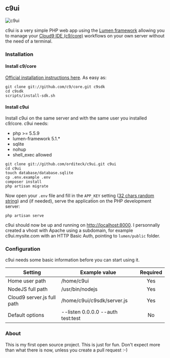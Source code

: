 ## c9ui

![c9ui](http://i.imgur.com/BSbwbfh.jpg)

c9ui is a very simple PHP web app using the [Lumen framework](http://lumen.laravel.com/) allowing you to manage your [Cloud9 IDE (c9/core)](https://github.com/c9/core) workflows on your own server without the need of a terminal.

### Installation

#### Install c9/core 

[Official installation instructions here](https://github.com/c9/core). As easy as:
```
git clone git://github.com/c9/core.git c9sdk
cd c9sdk
scripts/install-sdk.sh
```

#### Install c9ui

Install c9ui on the same server and with the same user you installed c9/core. c9ui needs:
- php >= 5.5.9
- lumen-framework 5.1.*
- sqlite
- nohup
- shell_exec allowed

```
git clone git://github.com/orditeck/c9ui.git c9ui
cd c9ui
touch database/database.sqlite
cp .env.example .env
composer install
php artisan migrate
```

Now open your `.env` file and fill in the `APP_KEY` setting ([32 chars random string](http://randomkeygen.com/)) and (if needed), serve the application on the PHP development server:

```
php artisan serve
```

c9ui should now be up and running on [http://localhost:8000](http://localhost:8000). I personnally created a vhost with Apache using a subdomain, for example c9ui.mysite.com with an HTTP Basic Auth, pointing to `lumen/public` folder.

### Configuration

c9ui needs some basic information before you can start using it. 

| Setting                       | Example value                 | Required  |
| ----------------------------- | ------------------------      | :-------: |
| Home user path                | /home/c9ui                    | Yes |
| NodeJS full path              | /usr/bin/nodejs               | Yes |
| Cloud9 server.js full path    | /home/c9ui/c9sdk/server.js    | Yes |
| Default options               | --listen 0.0.0.0 --auth test:test |  No |

### About
This is my first open source project. This is just for fun. Don't expect more than what there is now, unless you create a pull request :-)
